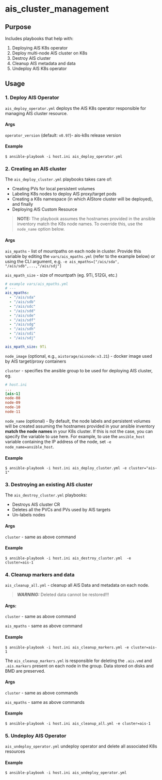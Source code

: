 
# ais_cluster_management

## Purpose

Includes playbooks that help with:
1. Deploying AIS K8s operator
2. Deploy multi-node AIS cluster on K8s
3. Destroy AIS cluster
4. Cleanup AIS metadata and data
5. Undeploy AIS K8s operator

## Usage

### 1. Deploy AIS Operator

`ais_deploy_operator.yml` deploys the AIS K8s operator responsible for managing AIS cluster resource.

#### Args

`operator_version` (default: `v0.97`)- ais-k8s release version

#### Example

```console
$ ansible-playbook -i host.ini ais_deploy_operator.yml
```

### 2. Creating an AIS cluster

The `ais_deploy_cluster.yml` playbooks takes care of:
* Creating PVs for local persistent volumes
* Labeling K8s nodes to deploy AIS proxy/target pods
* Creating a K8s namespace (in which AIStore cluster will be deployed), and finally
* Deploying AIS Custom Resource

> **NOTE:** The playbook assumes the hostnames provided in the ansible inventory match the K8s node names. To override this, use the `node_name` option below.

#### Args

`ais_mpaths` - list of mountpaths on each node in cluster. Provide this variable by editing the `vars/ais_mpaths.yml` (refer to the example below) or using the CLI argument, e.g. `-e ais_mpaths=["/ais/sda", "/ais/sdb",...,"/ais/sdj"]`

`ais_mpath_size` - size of mountpath (eg. 9Ti, 512Gi, etc.)

```yaml
# example vars/ais_mpaths.yml
# ---
ais_mpaths:
  - "/ais/sda"
  - "/ais/sdb"
  - "/ais/sdc"
  - "/ais/sdd"
  - "/ais/sde"
  - "/ais/sdf"
  - "/ais/sdg"
  - "/ais/sdh"
  - "/ais/sdi"
  - "/ais/sdj"

ais_mpath_size: 9Ti

```

`node_image` (optional, e.g., `aistorage/aisnode:v3.21`) - docker image used by AIS target/proxy containers

`cluster` - specifies the ansible group to be used for deploying AIS cluster, eg.
```ini
# host.ini
...
[ais-1]
node-08
node-09
node-10
node-11
```

`node_name` (optional) - By default, the node labels and persistent volumes will be created assuming the hostnames provided in your ansible inventory **match the node names** in your K8s cluster. If this is not the case, you can specify the variable to use here. For example, to use the `ansible_host` variable containing the IP address of the node, set `-e node_name=ansible_host`.

#### Example

```console
$ ansible-playbook -i host.ini ais_deploy_cluster.yml -e cluster="ais-1"
```


### 3. Destroying an existing AIS cluster

The `ais_destroy_cluster.yml` playbooks:
* Destroys AIS cluster CR
* Deletes all the PVCs and PVs used by AIS targets
* Un-labels nodes

#### Args

`cluster` - same as above command

#### Example

```console
$ ansible-playbook -i host.ini ais_destroy_cluster.yml  -e cluster=ais-1
```

### 4. Cleanup markers and data

`ais_cleanup_all.yml` - cleanup all AIS Data and metadata on each node.

> ***WARNING:*** Deleted data cannot be restored!!!

#### Args:

`cluster` - same as above command

`ais_mpaths` - same as above command

#### Example

```console
$ ansible-playbook -i host.ini ais_cleanup_markers.yml -e cluster=ais-1
```


The `ais_cleanup_markers.yml` is responsible for deleting the `.ais.vmd` and `.ais.markers` present on each node in the group. Data stored on disks and BMD are preserved.

#### Args

`cluster` - same as above commands

`ais_mpaths` - same as above commands

#### Example

```console
$ ansible-playbook -i host.ini ais_cleanup_all.yml -e cluster=ais-1
```

### 5. Undeploy AIS Operator

`ais_undeploy_operator.yml` undeploy operator and delete all associated K8s resources

#### Example

```console
$ ansible-playbook -i host.ini ais_undeploy_operator.yml
```

